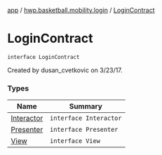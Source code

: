 [app](../../index.md) / [hwp.basketball.mobility.login](../index.md) / [LoginContract](.)

# LoginContract

`interface LoginContract`

Created by dusan_cvetkovic on 3/23/17.

### Types

| Name | Summary |
|---|---|
| [Interactor](-interactor/index.md) | `interface Interactor` |
| [Presenter](-presenter/index.md) | `interface Presenter` |
| [View](-view/index.md) | `interface View` |
